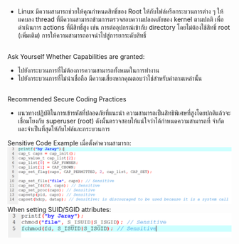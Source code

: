 #
##
* Linux มีความสามารถช่วยให้คุณกำหนดสิทธิ์ของ Root ให้กับไฟล์หรือกระบวนการต่าง ๆ ให้แคบลง
thread ที่มีความสามารถข้ามการตรวจสอบความปลอดภัยของ kernel ตามปกติ เพื่อดำเนินการ actions
ที่มีสิทธิ์สูง เช่น การต่ออุปกรณ์เข้ากับ directory โดยไม่ต้องใช้สิทธิ์ root (เพิ่มเติม)
การให้ความสามารถอาจนำไปสู่การยกระดับสิทธิ์
##
Ask Yourself Whether
Capabilities are granted:
* ไปยังกระบวนการที่ไม่ต้องการความสามารถทั้งหมดในการทำงาน
* ไปยังกระบวนการที่ไม่น่าเชื่อถือ
มีความเสี่ยงหากคุณตอบว่าใช่สำหรับคำถามเหล่านั้น
##
Recommended Secure Coding Practices
* แนวทางปฏิบัติในการเข้ารหัสที่ปลอดภัยที่แนะนำ ความสามารถเป็นสิทธิพิเศษที่สูงโดยปกติแล้วจะเชื่อมโยงกับ superuser (root) ดังนั้นตรวจสอบให้แน่ใจว่าได้กำหนดความสามารถที่ จำกัด และจำเป็นที่สุดให้กับไฟล์และกระบวนการ

Sensitive Code Example
เมื่อตั้งค่าความสามารถ:
<img src="01.PNG" >
When setting SUID/SGID attributes:
<img src="02.PNG" >
